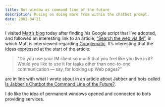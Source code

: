 ```yaml
---
title: Bot window as command line of the future
description: Musing on doing more from within the chatbot prompt.
date: 2002-04-21
---
```

I visited [Matt’s blog](http://interconnected.org/home/) today after finding his Google script that I’ve adopted, and followed an interesting link to an article, [“Search the web via IM”](http://www.instantmessagingplanet.com/public/article/0,,10817_1012411,00.html), in which Matt is interviewed regarding [Googlematic](http://interconnected.org/googlematic/). It’s interesting that the ideas expressed at the start of the article:

> "Do you use your IM client so much that you feel like you live in it? Would you like to use it for tasks other than one-to-one communication — say, for looking up Web pages?"

are in line with what I wrote about in an article about Jabber and bots called [Is Jabber's Chatbot the Command Line of the Future?](http://web.archive.org/web/20040203121753/http://www.openp2p.com/pub/a/p2p/2002/01/11/jabber_bots.html).

I do like the idea of permanent windows opened and connected to bots providing services.
